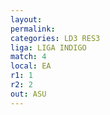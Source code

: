 ```yaml
---
layout: 
permalink: 
categories: LD3 RES3
liga: LIGA INDIGO
match: 4
local: EA
r1: 1
r2: 2
out: ASU
---
```

